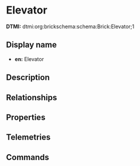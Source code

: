 # Elevator
**DTMI:** dtmi:org:brickschema:schema:Brick:Elevator;1
## Display name
- **en:** Elevator
## Description
## Relationships
## Properties
## Telemetries
## Commands
